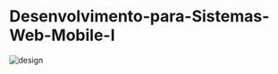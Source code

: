 # Desenvolvimento-para-Sistemas-Web-Mobile-I
![design](https://encrypted-tbn0.gstatic.com/images?q=tbn:ANd9GcTH09XjjMirG-8TEjaleV0kSAe6yrXLfj3Pug&usqp=CAU#right)
